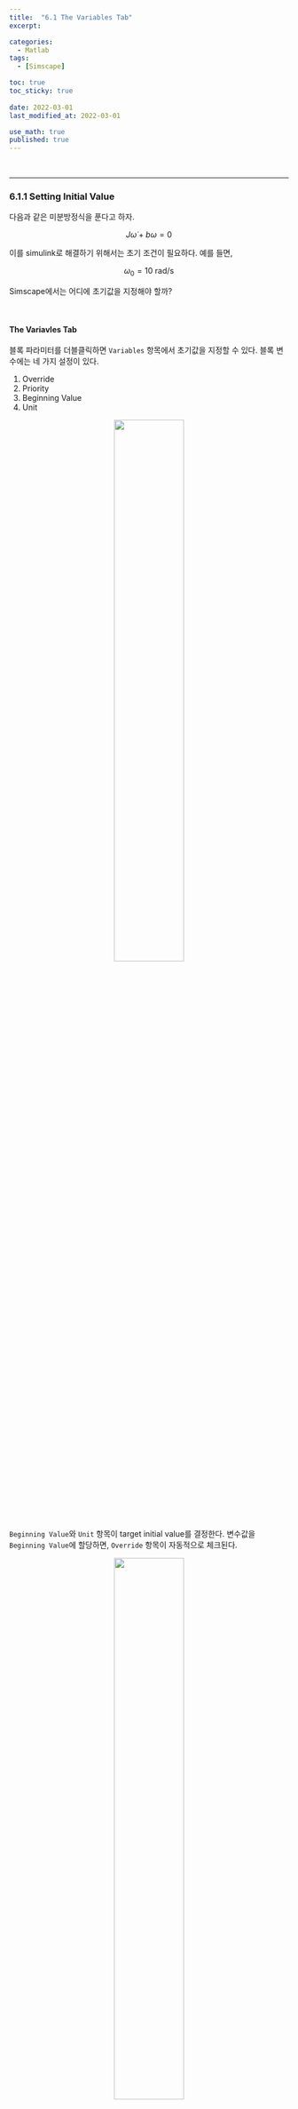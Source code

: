 ```yaml
---
title:  "6.1 The Variables Tab"
excerpt: 

categories:
  - Matlab
tags:
  - [Simscape]

toc: true
toc_sticky: true
 
date: 2022-03-01
last_modified_at: 2022-03-01

use_math: true
published: true
---
```


<br>

***
### 6.1.1 Setting Initial Value

다음과 같은 미분방정식을 푼다고 하자.

$$
J \dot{\omega} + b \omega = 0
$$

이를 simulink로 해결하기 위해서는 초기 조건이 필요하다. 예를 들면,

$$
\omega _{0} = \textrm{10 rad/s}
$$

Simscape에서는 어디에 초기값을 지정해야 할까?

<br>

#### The Variavles Tab

블록 파라미터를 더블클릭하면 `Variables` 항목에서 초기값을 지정할 수 있다. 블록 변수에는 네 가지 설정이 있다.

1. Override
2. Priority
3. Beginning Value
4. Unit

<p align="center"><img src="/assets/image/simscape/init/init_856x479.png" width="50%" height="50%" title="" alt=""><br/></p>

<br>

`Beginning Value`와 `Unit` 항목이 target initial value를 결정한다. 변수값을 `Beginning Value`에 할당하면, `Override` 항목이 자동적으로 체크된다.

<p align="center"><img src="/assets/image/simscape/init/init2_856x479.png" width="50%" height="50%" title="" alt=""><br/></p>

<br>

`Override` 항목의 체크를 해제하면 변수는 default 상태로 되돌아간다. 다시 체크하면 되돌릴 수 있다.(toggling)

<br>

`Priority` 항목는 simscape이 target 초기값을 만족시키도록 시도하는 순서를 결정한다. 대부분 시뮬레이션을 시작할 때의 특정 값을 `High`로 설정한다.
만약 초기값을 설정하고 싶지 않다면 `None을 고른다.
`Low` priority는 잘 쓰지는 않는다.

<p align="center"><img src="/assets/image/simscape/init/init3_856x479.png" width="50%" height="50%" title="" alt=""><br/></p>

<br>

***
### 6.1.2 Gear System

두 Inertia, 기어 시스템을 구성하자. 각속도 $\omega$, 토크 $\tau$, 맞물린 기어비는 $\frac{N_{1}}{N_{2}}$라고 하자. 즉 input은 기어 2, output은 기어 1이다.

<p align="center"><img src="/assets/image/simscape/init/init4_345x270.png" width="345px" height="270px" title="" alt=""><br/></p>

<br>

기어비에 따른 각속도, 토크 관계식은 다음과 같다.

$$
\begin{align*}
\omega_{2} &= \frac{N_{1}}{N_{2}} \omega_{1} \\
\tau_{2} &= \frac{N_{2}}{N_{1}} \tau_{1} \\
\end{align*}
$$

시작은 Damper-Inertia 시스템.

<p align="center"><img src="/assets/image/simscape/init/init5_504x158.png" width="504px" height="158px" title="" alt=""><br/></p>

<br>

> Foundation Library > Mechanical > Mechanisms > Gear Box

`Gear Box`와 두 번째 `Inertia`(기어 1)를 추가하자.

`Gear Box`의 S 포트는 input shaft를 의미한다. 이를 첫 `Inertia`에 연결한다. O 포트는 두 번째 `Inertia`에 연결한다.

`Gear Ratio`는 $\frac{N_{1}}{N_{2}}=2$로 설정.
새 `Inertia` 파라미터는 $\textrm{0.05 kg·m}^{2}$로 설정.

<p align="center"><img src="/assets/image/simscape/init/init6_504x263.png" width="504px" height="263px" title="" alt=""><br/></p>

<br>

`Gear Box`는 두 `Inertia` 블록의 각속도 비를 고정한다. `Gear ratio`가 $2$이므로,

$$
\omega_{s} = 2\omega_{o}
$$

만일 이대로 실행하면, `Gear Box` S 포트에 연결된 `Inertia`는 `Gear Box` O 포트에 연결된 `Inertia`의 두 배 속도로 회전하게 된다. 확인해 보자.

<p align="center"><img src="/assets/image/simscape/init/init7_590x332.png" width="590px" height="332px" title="" alt=""><br/></p>

<br>

`Ideal Rotational Motion Sensor`는 R 포트와 C 포트 사이의 각속도 또는 각도 차를 감지한다. W 포트는 각속도를, A 포트는 각도를 출력한다.

그러나 이대로 실행하면 오류가 발생한다.

Simscape 블록은 종종 하나 또는 여러 `Beginning value`들이 `High` priority로 default 지정되어 있다. 예를 들면, `Inertia` 블록은 `Rotational velocity`가 $\textrm{10 rad/s}$이다.
이렇게 미리 초기값이 지정되어 있으면 시스템 거동을 보기 편하기 때문.

즉, input `Inertia`(기어 2)의 초기값이 $\textrm{10 rad/s}$로 지정되어 있는 것.

이상하다. 그 말대로라면 output `Inertia`(기어 2)가 $\textrm{5 rad/s}$로 시작하는 그래프가 잘 나올텐데?

Output `Inertia` 역시 초기값이 지정되어 있기 때문. 게다가 두 초기값 모두 priority가 `High`이다. 여기서 충돌이 발생.

Output `Inertia`의 초기 각속도 priority를 `None`으로 설정하자.

<p align="center"><img src="/assets/image/simscape/init/init8_701x627.png" width="701px" height="627px" title="" alt=""><br/></p>

<br>

제대로 된 결과가 나온 것을 볼 수 있다.